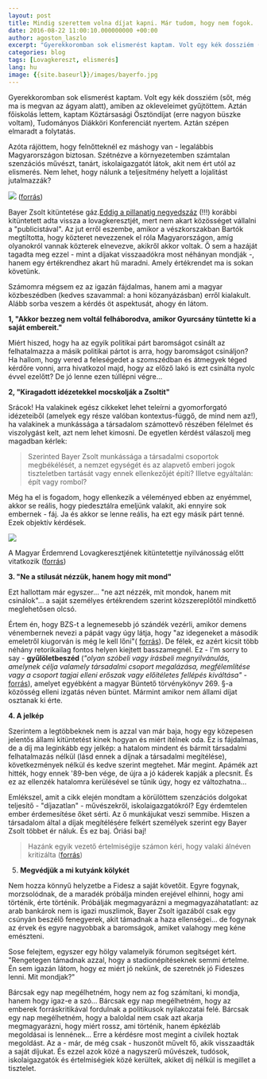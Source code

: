 ```yaml
---
layout: post
title: Mindig szerettem volna díjat kapni. Már tudom, hogy nem fogok.
date: 2016-08-22 11:00:10.000000000 +00:00
author: agoston_laszlo
excerpt: "Gyerekkoromban sok elismerést kaptam. Volt egy kék dossziém (sőt, még ma is megvan az ágyam alatt), amiben az okleveleimet gyűjtöttem. Aztán főiskolás lettem, kaptam Köztársasági Ösztöndíjat (erre nagyon büszke voltam), Tudományos Diákköri Konferenciát nyertem. Aztán szépen elmaradt a folytatás."
categories: blog
tags: [Lovagkereszt, elismerés]
lang: hu
image: {{site.baseurl}}/images/bayerfo.jpg
---
```

Gyerekkoromban sok elismerést kaptam. Volt egy kék dossziém (sőt, még ma is megvan az ágyam alatt), amiben az okleveleimet gyűjtöttem. Aztán főiskolás lettem, kaptam Köztársasági Ösztöndíjat (erre nagyon büszke voltam), Tudományos Diákköri Konferenciát nyertem. Aztán szépen elmaradt a folytatás.

Azóta rájöttem, hogy felnőtteknél ez máshogy van - legalábbis Magyarországon biztosan. Szétnézve a környezetemben számtalan szenzációs művészt, tanárt, iskolaigazgatót látok, akit nem ért utól az elismerés. Nem lehet, hogy nálunk a teljesítmény helyett a lojalitást jutalmazzák?

![]({{site.baseurl}}/images/bayerfo.jpg)
([forrás](http://europakavezo.blog.hu/2015/05/02/breking_amikor_bayer_bekerdez_orbannak))


Bayer Zsolt kitüntetése gáz.[Eddig a pillanatig negyedszáz](http://444.hu/2016/08/22/visszaadott-lovagkereszt-szamlalo) (!!!) korábbi kitüntetett adta vissza a lovagkeresztjét, mert nem akart közösséget vállalni a "publicistával". Az jut erről eszembe, amikor a vészkorszakban Bartók megtiltotta, hogy közteret nevezzenek el róla Magyarországon, amíg olyanokról vannak közterek elnevezve, akikről akkor voltak. Ő sem a hazáját tagadta meg ezzel - mint a díjakat visszaadókra most néhányan mondják -, hanem egy értékrendhez akart hű maradni. Amely értékrendet ma is sokan követünk.

Számomra mégsem ez az igazán fájdalmas, hanem ami a magyar közbeszédben (kedves szavammal: a honi közanyázásban) erről kialakult. Alább sorba veszem a kérdés öt aspektusát, ahogy én látom.

**1, "Akkor bezzeg nem voltál felháborodva, amikor Gyurcsány tüntette ki a saját embereit."**

Miért hiszed, hogy ha az egyik politikai párt baromságot csinált az felhatalmazza a másik politikai pártot is arra, hogy baromságot csináljon? Ha hallom, hogy vered a feleségedet a szomszédban és átmegyek téged kérdőre vonni, arra hivatkozol majd, hogy az előző lakó is ezt csinálta nyolc évvel ezelőtt? De jó lenne ezen túllépni végre...


**2, "Kiragadott idézetekkel mocskolják a Zsoltit"**

Srácok! Ha valakinek egész cikkeket lehet teleírni a gyomorforgató idézeteiből (amelyek egy része valóban kontextus-függő, de mind nem az!), ha valakinek a munkássága a társadalom számottevő részében félelmet és viszolygást kelt, azt nem lehet kimosni. De egyetlen kérdést válaszolj meg magadban kérlek:

> Szerinted Bayer Zsolt munkássága a társadalmi csoportok megbékélését, a nemzet egységét és az alapvető emberi jogok tiszteletben tartását vagy ennek ellenkezőjét építi? Illetve egyáltalán: épít vagy rombol?

Még ha el is fogadom, hogy ellenkezik a véleményed ebben az enyémmel, akkor se reális, hogy piedesztálra emeljünk valakit, aki ennyire sok embernek - fáj. Ja és akkor se lenne reális, ha ezt egy másik párt tenné. Ezek objektív kérdések.

![]({{site.baseurl}}/images/bayer1.jpg)

A Magyar Érdemrend Lovagkeresztjének kitüntetettje nyilvánosság előtt vitatkozik ([forrás](http://b1.blog.hu/2015/08/26/ilyen_amikor_bayerbol_kitor_a_benne_lako_allat))

**3. "Ne a stílusát nézzük, hanem hogy mit mond"</span>**

Ezt hallottam már egyszer... "ne azt nézzék, mit mondok, hanem mit csinálok"... a saját személyes értékrendem szerint közszereplőtől mindkettő meglehetősen olcsó.

Értem én, hogy BZS-t a legnemesebb jó szándék vezérli, amikor demens vénembernek nevezi a pápát vagy úgy látja, hogy "az idegeneket a második emeletről kiugorván is még le kell lőni"( [forrás](http://magyarhirlap.hu/cikk/32398/Furcsa_udvtortenet_4)). De félek, ez azért kicsit több néhány retorikailag fontos helyen kiejtett basszamegnél. Ez - I'm sorry to say - **gyűlöletbeszéd** (_"olyan szóbeli vagy írásbeli megnyilvánulás, amelynek célja valamely társadalmi csoport megalázása, megfélemlítése vagy a csoport tagjai elleni erőszak vagy előítéletes fellépés kiváltása"_ - [forrás](https://hu.wikipedia.org/wiki/Gy%C5%B1l%C3%B6letbesz%C3%A9d)), amelyet egyébként a magyar Büntető törvénykönyv 269. §-a közösség elleni izgatás néven büntet. Mármint amikor nem állami díjat osztanak ki érte.

**4. A jelkép**

Szerintem a legtöbbeknek nem is azzal van már baja, hogy egy közepesen jelentős állami kitüntetést kinek hogyan és miért ítélnek oda. Ez is fájdalmas, de a díj ma leginkább egy jelkép: a hatalom mindent és bármit társadalmi felhatalmazás nélkül (lásd ennek a díjnak a társadalmi megítélése), következmények nélkül és kedve szerint megtehet. Már megint. Apámék azt hitték, hogy ennek '89-ben vége, de újra a jó káderek kapják a plecsnit. És ez az ellenzék hatalomra kerülésével se tűnik úgy, hogy ez változhatna...

Emlékszel, amit a cikk elején mondtam a körülöttem szenzációs dolgokat teljesítő - "díjazatlan" - művészekről, iskolaigazgatókról? Egy érdemtelen ember érdemesítése őket sérti. Az ő munkájukat veszi semmibe. Hiszen a társadalom által a díjak megítélésére felkért személyek szerint egy Bayer Zsolt többet ér náluk. </span>
És ez baj. Óriási baj!

>Hazánk egyik vezető értelmiségije számon kéri, hogy valaki álnéven kritizálta ([forrás](http://b1.blog.hu/2015/08/26/ilyen_amikor_bayerbol_kitor_a_benne_lako_allat))

5. **Megvédjük a mi kutyánk kölykét**

Nem hozza könnyű helyzetbe a Fidesz a saját követőit. Egyre fogynak, morzsolódnak, de a maradék próbálja minden erejével elhinni, hogy ami történik, érte történik. Próbálják megmagyarázni a megmagyazáhatatlant: az arab bankárok nem is igazi muszlimok, Bayer Zsolt igazából csak egy csúnyán beszélő fenegyerek, akit támadnak a haza ellenségei... de fogynak az érvek és egyre nagyobbak a baromságok, amiket valahogy meg kéne emészteni.

Sose felejtem, egyszer egy hölgy valamelyik fórumon segítséget kért. "Rengetegen támadnak azzal, hogy a stadionépítéseknek semmi értelme. Én sem igazán látom, hogy ez miért jó nekünk, de szeretnék jó Fideszes lenni. Mit mondjak?"

Bárcsak egy nap megélhetném, hogy nem az fog számítani, ki mondja, hanem hogy igaz-e a szó... Bárcsak egy nap megélhetném, hogy az emberek forráskritikával fordulnak a politikusok nyilakozatai felé. Bárcsak egy nap megélhetném, hogy a baloldal nem csak azt akarja megmagyarázni, hogy miért rossz, ami történik, hanem épkézláb megoldásai is lennének...
Erre a kérdésre most megint a civilek hoztak megoldást. Az a - már, de még csak - huszonöt művelt fő, akik visszaadták a saját díjukat. És ezzel azok közé a nagyszerű művészek, tudósok, iskolaigazgatók és értelmiségiek közé kerültek, akiket díj nélkül is megillet a tisztelet.
